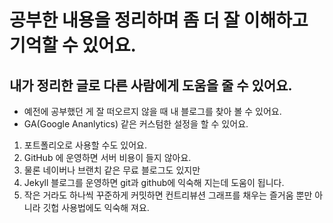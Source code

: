 # 공부한 내용을 정리하며 좀 더 잘 이해하고 기억할 수 있어요.
## 내가 정리한 글로 다른 사람에게 도움을 줄 수 있어요.
* 예전에 공부했던 게 잘 떠오르지 않을 때 내 블로그를 찾아 볼 수 있어요.
* GA(Google Ananlytics) 같은 커스텀한 설정을 할 수 있어요.

1. 포트폴리오로 사용할 수도 있어요. 
2. GitHub 에 운영하면 서버 비용이 들지 않아요.
3. 물론 네이버나 브랜치 같은 무료 블로그도 있지만 
4. Jekyll 블로그를 운영하면 git과 github에 익숙해 지는데 도움이 됩니다.
5. 작은 거라도 하나씩 꾸준하게 커밋하면 컨트리뷰션 그래프를 채우는 즐거움 뿐만 아니라 깃헙 사용법에도 익숙해 져요.

